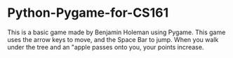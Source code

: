 # Python-Pygame-for-CS161
This is a basic game made by Benjamin Holeman using Pygame. This game uses the arrow keys to move, and the Space Bar to jump. When you walk under the tree and an "apple passes onto you, your points increase.
